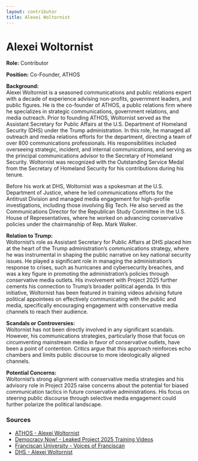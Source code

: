 ```yaml
---
layout: contributor
title: Alexei Woltornist
---
```


# Alexei Woltornist

**Role:** Contributor

**Position:** Co-Founder, ATHOS

**Background:**  
Alexei Woltornist is a seasoned communications and public relations expert with a decade of experience advising non-profits, government leaders, and public figures. He is the co-founder of ATHOS, a public relations firm where he specializes in strategic communications, government relations, and media outreach. Prior to founding ATHOS, Woltornist served as the Assistant Secretary for Public Affairs at the U.S. Department of Homeland Security (DHS) under the Trump administration. In this role, he managed all outreach and media relations efforts for the department, directing a team of over 800 communications professionals. His responsibilities included overseeing strategic, incident, and internal communications, and serving as the principal communications advisor to the Secretary of Homeland Security. Woltornist was recognized with the Outstanding Service Medal from the Secretary of Homeland Security for his contributions during his tenure.

Before his work at DHS, Woltornist was a spokesman at the U.S. Department of Justice, where he led communications efforts for the Antitrust Division and managed media engagement for high-profile investigations, including those involving Big Tech. He also served as the Communications Director for the Republican Study Committee in the U.S. House of Representatives, where he worked on advancing conservative policies under the chairmanship of Rep. Mark Walker.

**Relation to Trump:**  
Woltornist’s role as Assistant Secretary for Public Affairs at DHS placed him at the heart of the Trump administration’s communications strategy, where he was instrumental in shaping the public narrative on key national security issues. He played a significant role in managing the administration’s response to crises, such as hurricanes and cybersecurity breaches, and was a key figure in promoting the administration’s policies through conservative media outlets. His involvement with Project 2025 further cements his connection to Trump’s broader political agenda. In this initiative, Woltornist has been featured in training videos advising future political appointees on effectively communicating with the public and media, specifically encouraging engagement with conservative media channels to reach their audience.

**Scandals or Controversies:**  
Woltornist has not been directly involved in any significant scandals. However, his communications strategies, particularly those that focus on circumventing mainstream media in favor of conservative outlets, have been a point of contention. Critics argue that this approach reinforces echo chambers and limits public discourse to more ideologically aligned channels.

**Potential Concerns:**  
Woltornist’s strong alignment with conservative media strategies and his advisory role in Project 2025 raise concerns about the potential for biased communication tactics in future conservative administrations. His focus on steering public discourse through selective media engagement could further polarize the political landscape.

### Sources
- [ATHOS - Alexei Woltornist](https://athospr.com/teammember/alexei-woltornist/)
- [Democracy Now! - Leaked Project 2025 Training Videos](https://www.democracynow.org/2024/8/12/project_2025_training_videos_propublica_documented)
- [Franciscan University - Voices of Franciscan](https://spt.franciscan.edu/voices/alexei-woltornist/)
- [DHS - Alexei Woltornist](https://www.dhs.gov/archive/person/alexei-woltornist)
